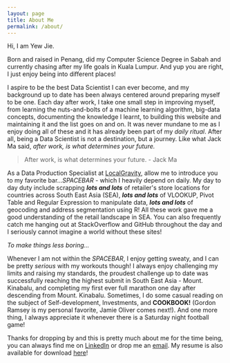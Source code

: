 ```yaml
---
layout: page
title: About Me
permalink: /about/
---
```


Hi, I am Yew Jie.

Born and raised in Penang, did my Computer Science Degree in Sabah and currently chasing after my life goals in Kuala Lumpur. And yup you are right, I just enjoy being into different places!

I aspire to be the best Data Scientist I can ever become, and my background up to date has been always centered around preparing myself to be one. Each day after work, I take one small step in improving myself, from learning the nuts-and-bolts of a machine learning algorithm, big-data concepts, documenting the knowledge I learnt, to building this website and maintaining it and the list goes on and on. It was never mundane to me as I enjoy doing all of these and it has already been part of my _daily ritual_. After all, being a Data Scientist is not a destination, but a journey. Like what Jack Ma said, _after work, is what determines your future._

> After work, is what determines your future. - Jack Ma

As a Data Production Specialist at [LocalGravity](https://www.localgravity.com/), allow me to introduce you to my favorite bar..._*SPACEBAR*_ - which I heavily depend on daily. My day to day duty include scrapping **_lots and lots_** of retailer's store locations for countries across South East Asia (SEA), **_lots and lots_** of VLOOKUP, Pivot Table and Regular Expression to manipulate data, **_lots and lots_** of geocoding and address segmentation using R! All these work gave me a good understanding of the retail landscape in SEA. You can also frequently catch me hanging out at StackOverflow and GitHub throughout the day and I seriously cannot imagine a world without these sites!

_To make things less boring..._

Whenever I am not within the _*SPACEBAR*_, I enjoy getting sweaty, and I can be pretty _serious_ with my workouts though! I always enjoy challenging my limits and raising my standards, the proudest challenge up to date was successfully reaching the highest submit in South East Asia - Mount. Kinabalu, and completing my first ever full marathon one day after descending from Mount. Kinabalu. Sometimes, I do some casual reading on the subject of Self-development, Investments, and **COOKBOOK!** (Gordon Ramsey is my personal favorite, Jamie Oliver comes next!). And one more thing, I always appreciate it whenever there is a Saturday night football game!

Thanks for dropping by and this is pretty much about me for the time being, you can always find me on [LinkedIn](https://linkedin.com/in/yewjie) or drop me an <a href="mailto:yewjie.loo@gmail.com">email</a>. My resume is also available for download <a href="https://github.com/yewjie-github/Portfolio/blob/gh-pages/public/Loo_Yew_Jie_resume_updated.pdf">here</a>!


